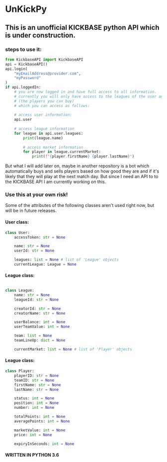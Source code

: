 # UnKickPy
## This is an unofficial KICKBASE python API which is under construction.

### steps to use it:
```python
from KickbaseAPI import KickbaseAPI
api = KickbaseAPI()
api.login(
    "myEmailAddress@provider.com",
    "myPassword"
)
if api.loggedIn:
    # you are now logged in and have full access to all information.
    # currently you will only have access to the leagues of the user and their markets
    # (the players you can buy)
    # which you can access as follows:
    
    # access user information:
    api.user
    
    # access league information
    for league in api.user.leagues:
        print(league.name)
        
        # access market information
        for player in league.currentMarket:
            print(f"{player.firstName} {player.lastName}")
```

But what I will add later on, maybe in another repository is a bot which automatically
buys and sells players based on how good they are and if it's likely that they will play at the next match day.
But since I need an API to to the KICKBASE API I am currently working on this.

### Use this at your own risk!



Some of the attributes of the following classes aren't used right now, but will be in future releases.

#### User class:
```python
class User:
    accessToken: str = None

    name: str = None
    userId: str = None

    leagues: list = None # list of 'League' objects
    currentLeague: League = None
```

#### League class:
```python

class League:
    name: str = None
    leagueId: str = None

    creatorId: str = None
    creatorName: str = None

    userBalance: int = None
    userTeamValue: int = None

    team: list = None
    teamLineUp: dict = None

    currentMarket: list = None # list of 'Player' objects
```

#### League class:
```python
class Player:
    playerID: str = None
    teamID: str = None
    firstName: str = None
    lastName: str = None

    status: int = None
    position: int = None
    number: int = None

    totalPoints: int = None
    averagePoints: int = None

    marketValue: int = None
    price: int = None

    expiryInSeconds: int = None
```
#### WRITTEN IN PYTHON 3.6
